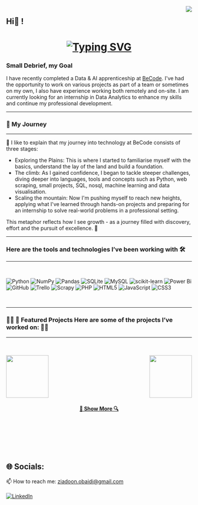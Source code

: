 <img align="right" src="https://visitor-badge.laobi.icu/badge?page_id=zumrudu-anka.zumrudu-anka">

<h2>Hi👋 !</h2>
<h1 align="center">
 <a href="https://git.io/typing-svg"><img 
 src="https://readme-typing-svg.herokuapp.com?font=Fira+Code&duration=2500&pause=10&color=08C31F&background=01041B00&width=435&lines=Hello+it's+Ziadoon;Data+Analyst+student;Looking+for+internship+%3AD" alt="Typing SVG" /></a>
</h1>

### Small Debrief, my Goal

I have recently completed a Data & AI apprenticeship at [BeCode](https://becode.org/all-trainings/pedagogical-framework-ai-data-science/). I've had the opportunity to work on various projects as part of a team or sometimes on my own, I also have experience working both remotely and on-site. I am currently looking for an internship in Data Analytics to enhance my skills and continue my professional development.

<hr/>

### 🌟 My Journey
<hr>
🚀 I like to explain that my journey into technology at BeCode consists of three stages:

- Exploring the Plains: This is where I started to familiarise myself with the basics, understand the lay of the land and build a foundation.
- The climb: As I gained confidence, I began to tackle steeper challenges, diving deeper into languages, tools and concepts such as Python, web scraping, small projects, SQL, nosql, machine learning and data visualisation.
- Scaling the mountain: Now I'm pushing myself to reach new heights, applying what I've learned through hands-on projects and preparing for an internship to solve real-world problems in a professional setting.

This metaphor reflects how I see growth - as a journey filled with discovery, effort and the pursuit of excellence. 🌟
<br/>
<hr>

### Here are the tools and technologies I’ve been working with 🛠️
<hr><br/>


![Python](https://img.shields.io/badge/python-3670A0?style=for-the-badge&logo=python&logoColor=ffdd54)
![NumPy](https://img.shields.io/badge/numpy-%23013243.svg?style=for-the-badge&logo=numpy&logoColor=white)
![Pandas](https://img.shields.io/badge/pandas-%23150458.svg?style=for-the-badge&logo=pandas&logoColor=white)
![SQLite](https://img.shields.io/badge/sqlite-%2307405e.svg?style=for-the-badge&logo=sqlite&logoColor=white)
![MySQL](https://img.shields.io/badge/mysql-4479A1.svg?style=for-the-badge&logo=mysql&logoColor=white)
![scikit-learn](https://img.shields.io/badge/scikit--learn-%23F7931E.svg?style=for-the-badge&logo=scikit-learn&logoColor=white)
![Power Bi](https://img.shields.io/badge/power_bi-F2C811?style=for-the-badge&logo=powerbi&logoColor=black)
![GitHub](https://img.shields.io/badge/github-%23121011.svg?style=for-the-badge&logo=github&logoColor=white)
![Trello](https://img.shields.io/badge/Trello-%23026AA7.svg?style=for-the-badge&logo=Trello&logoColor=white)
![Scrapy](https://img.shields.io/badge/scrapy-%2360a839.svg?style=for-the-badge&logo=scrapy&logoColor=d1d2d3)
![PHP](https://img.shields.io/badge/php-%23777BB4.svg?style=for-the-badge&logo=php&logoColor=white)
![HTML5](https://img.shields.io/badge/html5-%23E34F26.svg?style=for-the-badge&logo=html5&logoColor=white)
![JavaScript](https://img.shields.io/badge/javascript-%23323330.svg?style=for-the-badge&logo=javascript&logoColor=%23F7DF1E)
	![CSS3](https://img.shields.io/badge/css3-%231572B6.svg?style=for-the-badge&logo=css3&logoColor=white)



<br>
<hr>

### 👨‍💻 📂 Featured Projects Here are some of the projects I’ve worked on: 👨‍💻
<hr>
<br><br/>
<div width="100%" align="center">
  <a align="right" href="https://github.com/ziadoonAlobaidi/BelgianLeaugePrediction" title="BelgianLeaugePrediction">
    <img align="right" height="115" src="https://github-readme-stats.vercel.app/api/pin/?username=ziadoonAlobaidi&repo=BelgianLeaugePrediction&theme=react&border_radius=10">
  </a>
</div>

<div width="100%" align="left">
  <a align="left" href="https://github.com/ziadoonAlobaidi/immoMeZgZd" title="Turkce-Heceleme-CPP">
    <img align="left" height="115" src="https://github-readme-stats.vercel.app/api/pin/?username=ziadoonAlobaidi&repo=immoMeZgZd&theme=react&border_radius=10">
  </a>
</div>



<br/><br/><br/><br/><br/><br/>

<h4 align="center">
  <a href="https://github.com/ziadoonAlobaid?tab=repositories" title="Show Repositories">🔎 Show More 🔍</a>
</h4>


<br/>
<br/>

<br/><br/>
## 🌐 Socials:

  📫 How to reach me: <a href="mailto: ziadoon.obaidi@gmail.com">ziadoon.obaidi@gmail.com</a>
<br/><br/>
  [![LinkedIn](https://img.shields.io/badge/LinkedIn-%230077B5.svg?logo=linkedin&logoColor=white)](https://www.linkedin.com/in/ziadoon-alobaidi/)
